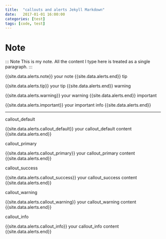 ```yaml
---
title:  "callouts and alerts Jekyll Markdown"
date:   2017-01-01 16:00:00
categories: [test]
tags: [code, test]
---
```


# Note	

::: Note 
This is my note. All the content I type here is 
treated as a single paragraph.
:::

{{site.data.alerts.note}} your note {{site.data.alerts.end}}
tip	

{{site.data.alerts.tip}} your tip {{site.data.alerts.end}}
warning	

{{site.data.alerts.warning}} your warning {{site.data.alerts.end}}
important	

{{site.data.alerts.important}} your important info {{site.data.alerts.end}}

<hr>

callout_default	

{{site.data.alerts.callout_default}} your callout_default content {{site.data.alerts.end}}

callout_primary	

{{site.data.alerts.callout_primary}} your callout_primary content {{site.data.alerts.end}}

callout_success	

{{site.data.alerts.callout_success}} your callout_success content {{site.data.alerts.end}}

callout_warning	

{{site.data.alerts.callout_warning}} your callout_warning content {{site.data.alerts.end}}

callout_info	

{{site.data.alerts.callout_info}} your callout_info content {{site.data.alerts.end}}



